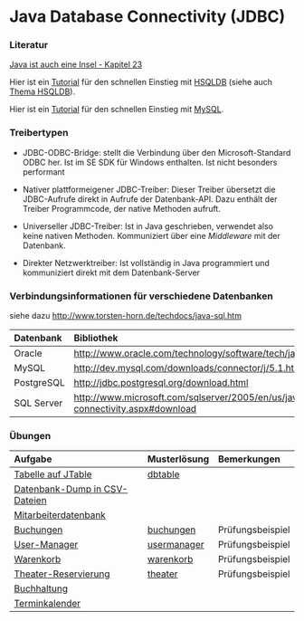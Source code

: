# Java Database Connectivity (JDBC) #

### Literatur ###
[Java ist auch eine Insel - Kapitel 23](http://openbook.galileocomputing.de/javainsel8/javainsel_23_001.htm#mj63630f244505c8e2db0858d193104898)

Hier ist ein [Tutorial](tuturial_jdbc_hsqldb.md) für den schnellen Einstieg mit [HSQLDB](http://www.hsqldb.org) (siehe auch [Thema HSQLDB](thema_jdbc_hsqldb.md)).

Hier ist ein [Tutorial](tutorial_jdbc_mysql.md) für den schnellen Einstieg mit [MySQL](http://www.mysql.de).

### Treibertypen ###

  * JDBC-ODBC-Bridge: stellt die Verbindung über den Microsoft-Standard ODBC her. Ist im SE SDK für Windows enthalten. Ist nicht besonders performant

  * Nativer plattformeigener JDBC-Treiber: Dieser Treiber übersetzt die JDBC-Aufrufe direkt in Aufrufe der Datenbank-API. Dazu enthält der Treiber Programmcode, der native Methoden aufruft.

  * Universeller JDBC-Treiber: Ist in Java geschrieben, verwendet also keine nativen Methoden. Kommuniziert über eine _Middleware_ mit der Datenbank.

  * Direkter Netzwerktreiber: Ist vollständig in Java programmiert und kommuniziert direkt mit dem Datenbank-Server


### Verbindungsinformationen für verschiedene Datenbanken ###

siehe dazu http://www.torsten-horn.de/techdocs/java-sql.htm

| **Datenbank** | **Bibliothek** | **Treiber-Klasse** | **URL** |
|:--------------|:---------------|:-------------------|:--------|
| Oracle        | http://www.oracle.com/technology/software/tech/java/sqlj_jdbc/index.html | oracle.jdbc.driver.OracleDriver | jdbc:oracle:thin:@MyDbComputerNameOrIP:1521:ORCL |
| MySQL         | http://dev.mysql.com/downloads/connector/j/5.1.html | com.mysql.jdbc.Driver | jdbc:mysql://MyDbComputerNameOrIP:3306/myDatabaseName |
| PostgreSQL    | http://jdbc.postgresql.org/download.html | org.postgresql.Driver | jdbc:postgresql://MyDbComputerNameOrIP/myDatabaseName|
| SQL Server    | http://www.microsoft.com/sqlserver/2005/en/us/java-database-connectivity.aspx#download | com.microsoft.jdbc.sqlserver.SQLServerDriver | jdbc:microsoft:sqlserver://MyDbComputerNameOrIP:1433 |





### Übungen ###
| **Aufgabe** | **Musterlösung** | **Bemerkungen** |
|:------------|:------------------|:----------------|
| [Tabelle auf JTable](uebung_jdbc_dbtable.md) | [dbtable](http://code.google.com/p/pr-gse/source/browse/#svn/trunk/uebungen/musterloesungen/src/dbtable) |                 |
| [Datenbank-Dump in CSV-Dateien](uebung_jdbc_csv.md) |                   |                 |
| [Mitarbeiterdatenbank](uebung_jdbc_mitarbeiter.md) |                   |                 |
| [Buchungen](uebung_jdbc_buchungen.md) | [buchungen](http://code.google.com/p/pr-gse/source/browse/#svn/trunk/uebungen/musterloesungen/src/buchungen) | Prüfungsbeispiel |
| [User-Manager](uebung_jdbc_usermanager.md) | [usermanager](http://code.google.com/p/pr-gse/source/browse/#svn/trunk/uebungen/musterloesungen/src/usermanager) | Prüfungsbeispiel |
| [Warenkorb](uebung_jdbc_warenkorb.md) | [warenkorb](http://code.google.com/p/pr-gse/source/browse/#svn/trunk/uebungen/musterloesungen/src/warenkorb) | Prüfungsbeispiel |
| [Theater-Reservierung](uebung_jdbc_theater.md) | [theater](http://code.google.com/p/pr-gse/source/browse/#svn/trunk/uebungen/musterloesungen/src/theater) | Prüfungsbeispiel |
| [Buchhaltung](uebung_jdbc_buchhaltung.md) |                   |                 |
| [Terminkalender](uebung_jdbc_terminkalender.md) |                   |                 |